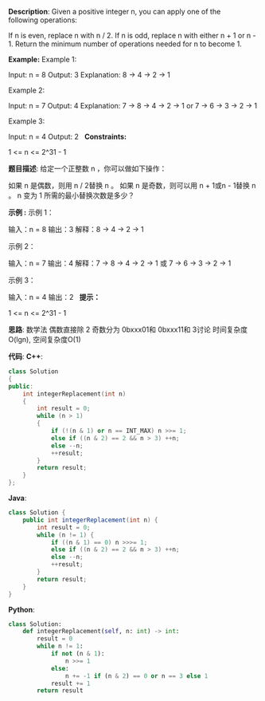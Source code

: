 __Description__:
Given a positive integer n, you can apply one of the following operations:

If n is even, replace n with n / 2.
If n is odd, replace n with either n + 1 or n - 1.
Return the minimum number of operations needed for n to become 1.

__Example:__
Example 1:

Input: n = 8
Output: 3
Explanation: 8 -> 4 -> 2 -> 1

Example 2:

Input: n = 7
Output: 4
Explanation: 7 -> 8 -> 4 -> 2 -> 1
or 7 -> 6 -> 3 -> 2 -> 1

Example 3:

Input: n = 4
Output: 2
 
__Constraints:__

1 <= n <= 2^31 - 1

__题目描述__:
给定一个正整数 n ，你可以做如下操作：

如果 n 是偶数，则用 n / 2替换 n 。
如果 n 是奇数，则可以用 n + 1或n - 1替换 n 。
n 变为 1 所需的最小替换次数是多少？

__示例 :__
示例 1：

输入：n = 8
输出：3
解释：8 -> 4 -> 2 -> 1

示例 2：

输入：n = 7
输出：4
解释：7 -> 8 -> 4 -> 2 -> 1
或 7 -> 6 -> 3 -> 2 -> 1

示例 3：

输入：n = 4
输出：2
 
__提示：__

1 <= n <= 2^31 - 1

__思路__:
数学法
偶数直接除 2
奇数分为 0bxxx01和 0bxxx11和 3讨论
时间复杂度O(lgn), 空间复杂度O(1)

__代码__:
__C++__:
```C++
class Solution 
{
public:
    int integerReplacement(int n) 
    {
        int result = 0;
        while (n > 1)
        {
            if (!(n & 1) or n == INT_MAX) n >>= 1;
            else if ((n & 2) == 2 && n > 3) ++n;
            else --n;
            ++result;
        }
        return result;
    }
};
```

__Java__:
```Java
class Solution {
    public int integerReplacement(int n) {
        int result = 0;
        while (n != 1) {
            if ((n & 1) == 0) n >>>= 1;
            else if ((n & 2) == 2 && n > 3) ++n;
            else --n;
            ++result;
        }
        return result;
    }
}
```

__Python__:
```Python
class Solution:
    def integerReplacement(self, n: int) -> int:
        result = 0
        while n != 1:
            if not (n & 1):
                n >>= 1
            else:
                n += -1 if (n & 2) == 0 or n == 3 else 1
            result += 1
        return result
```